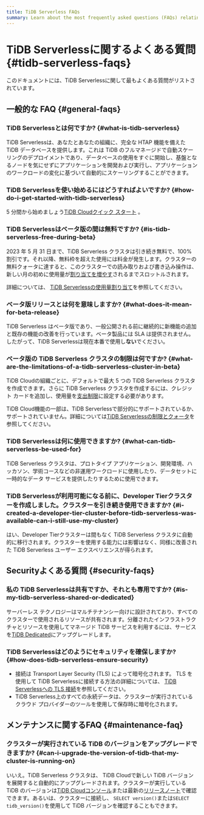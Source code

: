 ```yaml
---
title: TiDB Serverless FAQs
summary: Learn about the most frequently asked questions (FAQs) relating to TiDB Serverless.
---
```


# TiDB Serverlessに関するよくある質問 {#tidb-serverless-faqs}

<!-- markdownlint-disable MD026 -->

このドキュメントには、TiDB Serverlessに関して最もよくある質問がリストされています。

## 一般的な FAQ {#general-faqs}

### TiDB Serverlessとは​​何ですか? {#what-is-tidb-serverless}

TiDB Serverlessは、あなたとあなたの組織に、完全な HTAP 機能を備えた TiDB データベースを提供します。これは TiDB のフルマネージドで自動スケーリングのデプロイメントであり、データベースの使用をすぐに開始し、基盤となるノードを気にせずにアプリケーションを開発および実行し、アプリケーションのワークロードの変化に基づいて自動的にスケーリングすることができます。

### TiDB Serverlessを使い始めるにはどうすればよいですか? {#how-do-i-get-started-with-tidb-serverless}

5 分間から始めましょう[<a href="/tidb-cloud/tidb-cloud-quickstart.md">TiDB Cloudクイック スタート</a>](/tidb-cloud/tidb-cloud-quickstart.md) 。

### TiDB Serverlessはベータ版の間は無料ですか? {#is-tidb-serverless-free-during-beta}

2023 年 5 月 31 日まで、TiDB Serverless クラスタは引き続き無料で、100% 割引です。それ以降、無料枠を超えた使用には料金が発生します。クラスターの無料クォータに達すると、このクラスターでの読み取りおよび書き込み操作は、新しい月の初めに使用量が[<a href="/tidb-cloud/manage-serverless-spend-limit.md#update-spend-limit">割り当てを増やす</a>](/tidb-cloud/manage-serverless-spend-limit.md#update-spend-limit)されるまでスロットルされます。

詳細については、 [<a href="/tidb-cloud/select-cluster-tier.md#usage-quota">TiDB Serverlessの使用量割り当て</a>](/tidb-cloud/select-cluster-tier.md#usage-quota)を参照してください。

### ベータ版リリースとは何を意味しますか? {#what-does-it-mean-for-beta-release}

TiDB Serverless はベータ版であり、一般公開される前に継続的に新機能の追加と既存の機能の改善を行っています。ベータ製品には SLA は提供されません。したがって、TiDB Serverlessは現在本番で使用し**ない**でください。

### ベータ版の TiDB Serverless クラスタの制限は何ですか? {#what-are-the-limitations-of-a-tidb-serverless-cluster-in-beta}

TiDB Cloudの組織ごとに、デフォルトで最大 5 つの TiDB Serverless クラスタを作成できます。さらに TiDB Serverless クラスタを作成するには、クレジット カードを追加し、使用量を[<a href="/tidb-cloud/tidb-cloud-glossary.md#spend-limit">支出制限</a>](/tidb-cloud/tidb-cloud-glossary.md#spend-limit)に設定する必要があります。

TiDB Cloud機能の一部は、TiDB Serverlessで部分的にサポートされているか、サポートされていません。詳細については[<a href="/tidb-cloud/serverless-tier-limitations.md">TiDB Serverlessの制限とクォータ</a>](/tidb-cloud/serverless-tier-limitations.md)を参照してください。

### TiDB Serverlessは何に使用できますか? {#what-can-tidb-serverless-be-used-for}

TiDB Serverless クラスタは、プロトタイプ アプリケーション、開発環境、ハッカソン、学術コースなどの非運用ワークロードに使用したり、データセットに一時的なデータ サービスを提供したりするために使用できます。

### TiDB Serverlessが利用可能になる前に、Developer Tierクラスターを作成しました。クラスターを引き続き使用できますか? {#i-created-a-developer-tier-cluster-before-tidb-serverless-was-available-can-i-still-use-my-cluster}

はい、Developer Tierクラスターは間もなく TiDB Serverless クラスタに自動的に移行されます。クラスターを使用する能力には影響はなく、同様に改善された TiDB Serverless ユーザー エクスペリエンスが得られます。

## Securityよくある質問 {#security-faqs}

### 私の TiDB Serverlessは共有ですか、それとも専用ですか? {#is-my-tidb-serverless-shared-or-dedicated}

サーバーレス テクノロジーはマルチテナンシー向けに設計されており、すべてのクラスターで使用されるリソースが共有されます。分離されたインフラストラクチャとリソースを使用してマネージド TiDB サービスを利用するには、サービスを[<a href="/tidb-cloud/select-cluster-tier.md#tidb-dedicated">TiDB Dedicated</a>](/tidb-cloud/select-cluster-tier.md#tidb-dedicated)にアップグレードします。

### TiDB Serverlessはどのようにセキュリティを確保しますか? {#how-does-tidb-serverless-ensure-security}

-   接続は Transport Layer Security (TLS) によって暗号化されます。 TLS を使用して TiDB Serverlessに接続する方法の詳細については、 [<a href="/tidb-cloud/secure-connections-to-serverless-tier-clusters.md">TiDB Serverlessへの TLS 接続</a>](/tidb-cloud/secure-connections-to-serverless-tier-clusters.md)を参照してください。
-   TiDB Serverless上のすべての永続データは、クラスターが実行されているクラウド プロバイダーのツールを使用して保存時に暗号化されます。

## メンテナンスに関するFAQ {#maintenance-faq}

### クラスターが実行されている TiDB のバージョンをアップグレードできますか? {#can-i-upgrade-the-version-of-tidb-that-my-cluster-is-running-on}

いいえ。TiDB Serverless クラスタは、 TiDB Cloudで新しい TiDB バージョンを展開すると自動的にアップグレードされます。クラスターが実行している TiDB のバージョンは[<a href="https://tidbcloud.com/console/clusters">TiDB Cloudコンソール</a>](https://tidbcloud.com/console/clusters)または最新の[<a href="https://docs.pingcap.com/tidbcloud/tidb-cloud-release-notes">リリースノート</a>](https://docs.pingcap.com/tidbcloud/tidb-cloud-release-notes)で確認できます。あるいは、クラスターに接続し、 `SELECT version()`または`SELECT tidb_version()`を使用して TiDB バージョンを確認することもできます。
